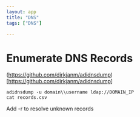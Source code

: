 ```yaml
---
layout: app
title: "DNS"
tags: ["DNS"]

---
```


# Enumerate DNS Records

(https://github.com/dirkjanm/adidnsdump)[https://github.com/dirkjanm/adidnsdump]

```
adidnsdump -u domain\\username ldap://DOMAIN_IP
cat records.csv
```
Add -r to resolve unknown records

